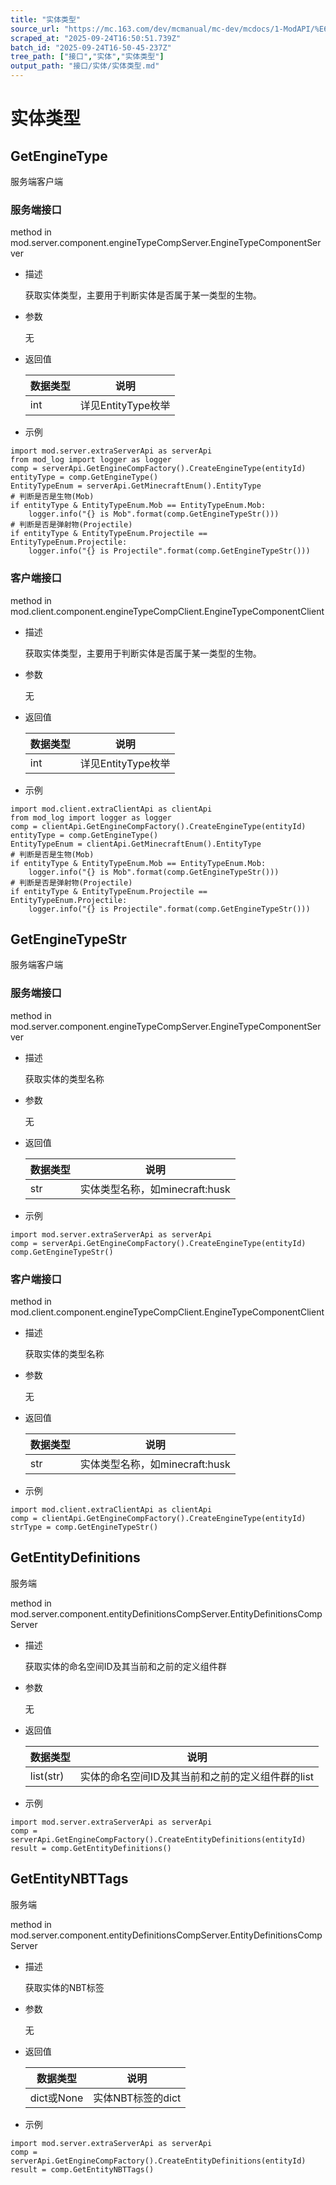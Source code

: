```yaml
---
title: "实体类型"
source_url: "https://mc.163.com/dev/mcmanual/mc-dev/mcdocs/1-ModAPI/%E6%8E%A5%E5%8F%A3/%E5%AE%9E%E4%BD%93/%E5%AE%9E%E4%BD%93%E7%B1%BB%E5%9E%8B.html"
scraped_at: "2025-09-24T16:50:51.739Z"
batch_id: "2025-09-24T16-50-45-237Z"
tree_path: ["接口","实体","实体类型"]
output_path: "接口/实体/实体类型.md"
---
```


#  实体类型

##  GetEngineType

服务端客户端

###  服务端接口

method in mod.server.component.engineTypeCompServer.EngineTypeComponentServer

*   描述
    
    获取实体类型，主要用于判断实体是否属于某一类型的生物。
    
*   参数
    
    无
    
*   返回值
    
    | 数据类型 | 说明 |
    | --- | --- |
    | int | 详见EntityType枚举 |
    
*   示例
    

```
import mod.server.extraServerApi as serverApi
from mod_log import logger as logger
comp = serverApi.GetEngineCompFactory().CreateEngineType(entityId)
entityType = comp.GetEngineType()
EntityTypeEnum = serverApi.GetMinecraftEnum().EntityType
# 判断是否是生物(Mob)
if entityType & EntityTypeEnum.Mob == EntityTypeEnum.Mob:
    logger.info("{} is Mob".format(comp.GetEngineTypeStr()))
# 判断是否是弹射物(Projectile)
if entityType & EntityTypeEnum.Projectile == EntityTypeEnum.Projectile:
    logger.info("{} is Projectile".format(comp.GetEngineTypeStr()))

```

###  客户端接口

method in mod.client.component.engineTypeCompClient.EngineTypeComponentClient

*   描述
    
    获取实体类型，主要用于判断实体是否属于某一类型的生物。
    
*   参数
    
    无
    
*   返回值
    
    | 数据类型 | 说明 |
    | --- | --- |
    | int | 详见EntityType枚举 |
    
*   示例
    

```
import mod.client.extraClientApi as clientApi
from mod_log import logger as logger
comp = clientApi.GetEngineCompFactory().CreateEngineType(entityId)
entityType = comp.GetEngineType()
EntityTypeEnum = clientApi.GetMinecraftEnum().EntityType
# 判断是否是生物(Mob)
if entityType & EntityTypeEnum.Mob == EntityTypeEnum.Mob:
    logger.info("{} is Mob".format(comp.GetEngineTypeStr()))
# 判断是否是弹射物(Projectile)
if entityType & EntityTypeEnum.Projectile == EntityTypeEnum.Projectile:
    logger.info("{} is Projectile".format(comp.GetEngineTypeStr()))

```

##  GetEngineTypeStr

服务端客户端

###  服务端接口

method in mod.server.component.engineTypeCompServer.EngineTypeComponentServer

*   描述
    
    获取实体的类型名称
    
*   参数
    
    无
    
*   返回值
    
    | 数据类型 | 说明 |
    | --- | --- |
    | str | 实体类型名称，如minecraft:husk |
    
*   示例
    

```
import mod.server.extraServerApi as serverApi
comp = serverApi.GetEngineCompFactory().CreateEngineType(entityId)
comp.GetEngineTypeStr()

```

###  客户端接口

method in mod.client.component.engineTypeCompClient.EngineTypeComponentClient

*   描述
    
    获取实体的类型名称
    
*   参数
    
    无
    
*   返回值
    
    | 数据类型 | 说明 |
    | --- | --- |
    | str | 实体类型名称，如minecraft:husk |
    
*   示例
    

```
import mod.client.extraClientApi as clientApi
comp = clientApi.GetEngineCompFactory().CreateEngineType(entityId)
strType = comp.GetEngineTypeStr()

```

##  GetEntityDefinitions

服务端

method in mod.server.component.entityDefinitionsCompServer.EntityDefinitionsCompServer

*   描述
    
    获取实体的命名空间ID及其当前和之前的定义组件群
    
*   参数
    
    无
    
*   返回值
    
    | 数据类型 | 说明 |
    | --- | --- |
    | list(str) | 实体的命名空间ID及其当前和之前的定义组件群的list |
    
*   示例
    

```
import mod.server.extraServerApi as serverApi
comp = serverApi.GetEngineCompFactory().CreateEntityDefinitions(entityId)
result = comp.GetEntityDefinitions()

```

##  GetEntityNBTTags

服务端

method in mod.server.component.entityDefinitionsCompServer.EntityDefinitionsCompServer

*   描述
    
    获取实体的NBT标签
    
*   参数
    
    无
    
*   返回值
    
    | 数据类型 | 说明 |
    | --- | --- |
    | dict或None | 实体NBT标签的dict |
    
*   示例
    

```
import mod.server.extraServerApi as serverApi
comp = serverApi.GetEngineCompFactory().CreateEntityDefinitions(entityId)
result = comp.GetEntityNBTTags()

```
